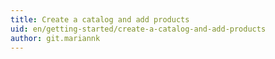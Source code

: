```yaml
---
title: Create a catalog and add products
uid: en/getting-started/create-a-catalog-and-add-products
author: git.mariannk
---
```


